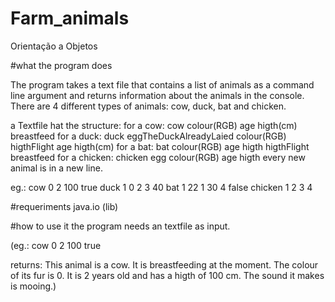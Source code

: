 # Farm_animals
Orientação a Objetos

#what the program does

The program takes a text file that contains a list of animals as a command line argument and returns information about the animals in the console.
There are 4 different types of animals: cow, duck, bat and chicken.

a Textfile hat the structure: 
for a cow: cow colour(RGB) age higth(cm) breastfeed
for a duck: duck eggTheDuckAlreadyLaied colour(RGB) higthFlight age higth(cm)
for a bat: bat colour(RGB) age higth higthFlight breastfeed
for a chicken: chicken egg colour(RGB) age higth
every new animal is in a new line.

eg.:
cow 0 2 100 true
duck 1 0 2 3 40
bat 1 22 1 30 4 false
chicken 1 2 3 4

#requeriments
java.io (lib)

#how to use it
the program needs an textfile as input.

(eg.:
cow 0 2 100 true

returns:
This animal is a cow. 
It is breastfeeding at the moment. The colour of its fur is 0. 
It is 2 years old and has a higth of 100 cm. 
The sound it makes is mooing.)

